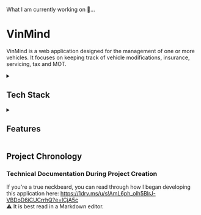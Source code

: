 What I am currently working on 🔨...

# VinMind

VinMind is a web application designed for the management of one or more vehicles. It focuses on keeping track of vehicle modifications, insurance, servicing, tax and MOT.
<details>
<summary><h2>Tech Stack</h2></summary>

### Frontend

- **[Next.js](https://nextjs.org/)**: Utilised for server-side rendering, enhancing performance and SEO.
- **[TypeScript](https://www.typescriptlang.org/)**: Employed for static type checking, improving code reliability.
- **[Shadcn/UI](https://ui.shadcn.com/)**: A minimal yet beautifully designed UI component library.
- **[Tailwind CSS](https://tailwindcss.com/)**: Used for utility-first styling, ensuring a modern and responsive UI.
- **[Cloudinary](https://cloudinary.com/)**: Used for hosting the files uploaded to a modification. 

### Backend

- **[Prisma](https://www.prisma.io/)**: Handles database interactions.
- **[PlanetScale](https://planetscale.com/)**: MySQL database platform.
- **[Node.js](https://nodejs.org/en)**: Serves as the backend runtime.

### Authentication
- **[Clerk](https://clerk.com/)**: Integrated for user authentication and session management.

</details>
  
<details>
<summary><h2>Features</h2></summary>

## Vehicle Overview

This tab provides an overview of your vehicle's data, depending on how you have populated the vehicle's information in the web app: 
![overview](https://github.com/BenMoat/BenMoat/assets/43743754/0e3c9988-c43d-4e9d-8daa-108b7a2e0ad7)

> This screenshot shows a vehicle where the user has opted to input their reg to retrieve their tax and MOT status via the DVLA RES API.
> The user has also supplied a comprehensive list of modifications added to their vehicle.
> This provides the user with a daily reminder of how much money they have ~~wasted~~ *spent on modifications. 💸

### Card Visibility Menu
A card menu has now been added, allowing the user to show or hide cards on the Overview tab. This is independently configurable for each vehicle:
![card-menu](https://github.com/BenMoat/BenMoat/assets/43743754/9e5fef95-97ed-4bbf-8ca4-06af606c719e)
> I know you want to hide the total costs of the modifications. You're welcome.

## Vehicle Switcher 
Seamlessly switch between any vehicle at any time, or add a new vehicle to your garage: 

![vehicle-switcher](https://github.com/BenMoat/BenMoat/assets/43743754/7fd16811-0d07-44e0-9bfe-1a8a30c1f826)
![new-vehicle](https://github.com/BenMoat/BenMoat/assets/43743754/e5c7e5d0-a724-43de-8fe7-fcbb97e40615)
> I own an identity-confused Toyota "Zupr4" so I had to cover both options. 

## Modifications 

Display a list of modifications with multiple ways of filtering them: 
![modifications](https://github.com/BenMoat/BenMoat/assets/43743754/166dcaa3-edc8-4066-af9e-2987bf7e5fbc)
> The user has 17 modifications all with either one or more attachments, as highlighted by the Files column. He sure knows how to waste money.
> You thought you could escape the total cost of your modifications, didn't you. 

### Modification
Invoices or any relevant files related to the modification can be attached:
![modification](https://github.com/BenMoat/BenMoat/assets/43743754/36268ce6-815b-4052-a35a-53d93bb2b16f)

> The user has created a non-obsolete modification and has attached torque spec instructions that they are highly unlikely to follow. 

## Modification Types
Catergorise your modifications by what type they are: exterior, interior, performance etc:
![modification-types](https://github.com/BenMoat/BenMoat/assets/43743754/2142bd1c-b683-4b13-9edf-d94ba49c894e)
> The user is able to see all related modifications to this type. They are able to click on one to view or edit it. I don't have a shit joke for this one, sorry. 

## Servicing
Keep track of your vehicle's service history. If the user has added more than one service, it will display the mileage and time in between each service in an 
intermediate card:

![servicing](https://github.com/BenMoat/BenMoat/assets/43743754/a0d93064-b7c6-477c-9491-a6666572c999)

## Settings 
Change your vehicle's name, supply the registration number or delete data associated with this vehicle:
![settings](https://github.com/BenMoat/BenMoat/assets/43743754/2e583946-a37d-45ca-b6c7-53c73abf5d71)

> The user can change their vehicle's name or delete the vehicle entirely at any time.
> Protection features are built in so a user cannot delete all modification types unless there are no modifications associated with that type. 
> The developer wants to ensure you that he **definitely, 100%, no cap on a stack, did not** do this multiple times throughout development.  

## Responsiveness
Recently, I have been working on making the site more mobile-friendly, including adding a Burger Menu for smaller devices:

![menu-mobile](https://github.com/BenMoat/BenMoat/assets/43743754/3bd88434-98bc-4865-9e5b-b527c29c34c8)

![overvew-mobile](https://github.com/BenMoat/BenMoat/assets/43743754/531f8174-b3b9-42b9-8b5b-f4933075737d)

![modifications-mobile](https://github.com/BenMoat/BenMoat/assets/43743754/8a974b9b-0ef9-40da-88f7-b5737700416d)

> The app has been made fully mobile-responsive with the expensive of the developer's remaining sanity. 

## Tax, MOT and Insurance
Mistakenly, the government trusted me with some API keys. <br>
Enter your vehicle's registration number to view its up-to-date tax and MOT status in the Overview tab. This is directly sourced from the [DVLA RES API](https://developer-portal.driver-vehicle-licensing.api.gov.uk/apis/vehicle-enquiry-service/vehicle-enquiry-service-description.html#response). 

To avoid getting 429'd, a request is only sent to the RES API if the user has **added/changed** their registration or it has been **24 hours** since the API was last called:

![last-updated-badge](https://github.com/BenMoat/BenMoat/assets/43743754/22695da7-92d4-46d4-9fe5-6d964cb88173)
> The user is able to see how recent the tax and MOT status is by clicking on the question mark icon. 

The insurance is dependant on the user manually inputting the data. This still follows the same principal of calling an api once every 24 hours to ensure its reflecting the correct data. In this instance, the API is called to determine whether to update the insurance status as "Insured" or "Not Insured":

![insurance-reminder](https://github.com/BenMoat/BenMoat/assets/43743754/9e74f2ee-7841-4eef-9cb9-4fccd084bd39)
![insurance-card](https://github.com/BenMoat/BenMoat/assets/43743754/2e367eb6-9397-4818-af81-79723141ec98)

> Now the 89 year old Margret can eagerly await to pay £4300 on her 2003 Micra. 

## Light and Dark Mode:
For some reason, some people _(who I do not want to be associated with)_ prefer light mode so I reluctantly added this option:
![light-dark-mode](https://github.com/BenMoat/BenMoat/assets/43743754/100b6abe-4f85-4697-b0b8-fc75e3346cb1)

> It is automatically set depending on your system theme, however, you can change the web app's theme **TO DARK MODE** at any time and your preference will be retained. Thank you for making the right decision. 

## Accessibility
Although I am not directly affected by a website's command of accessible features, I think it should be an absolute priority to make every website easily accessible to everyone. 
93% is the lowest score from a page on this web app... for now. 

![accessibility](https://github.com/BenMoat/BenMoat/assets/43743754/a05edefc-4791-4ade-a6c9-48ff24486c62)

</details>

## Project Chronology
### Technical Documentation During Project Creation
If you're a true neckbeard, you can read through how I began developing this application here: https://1drv.ms/u/s!AmL6ph_olh5BlrJ-VBDoD6iCUCrrhQ?e=lCjA5c <br>
⚠️ It is best read in a Markdown editor. 
